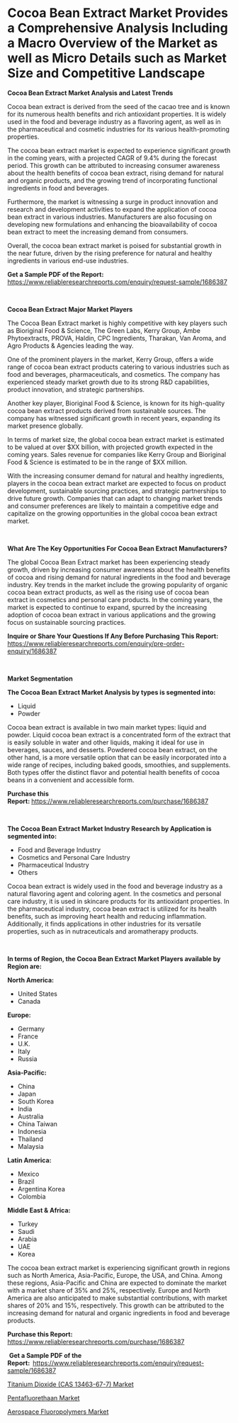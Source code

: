 <p><h1>Cocoa Bean Extract Market Provides a Comprehensive Analysis Including a Macro Overview of the Market as well as Micro Details such as Market Size and Competitive Landscape</h1></p><p><strong>Cocoa Bean Extract Market Analysis and Latest Trends</strong></p>
<p><p>Cocoa bean extract is derived from the seed of the cacao tree and is known for its numerous health benefits and rich antioxidant properties. It is widely used in the food and beverage industry as a flavoring agent, as well as in the pharmaceutical and cosmetic industries for its various health-promoting properties.</p><p>The cocoa bean extract market is expected to experience significant growth in the coming years, with a projected CAGR of 9.4% during the forecast period. This growth can be attributed to increasing consumer awareness about the health benefits of cocoa bean extract, rising demand for natural and organic products, and the growing trend of incorporating functional ingredients in food and beverages.</p><p>Furthermore, the market is witnessing a surge in product innovation and research and development activities to expand the application of cocoa bean extract in various industries. Manufacturers are also focusing on developing new formulations and enhancing the bioavailability of cocoa bean extract to meet the increasing demand from consumers.</p><p>Overall, the cocoa bean extract market is poised for substantial growth in the near future, driven by the rising preference for natural and healthy ingredients in various end-use industries.</p></p>
<p><strong>Get a Sample PDF of the Report:&nbsp;</strong> <a href="https://www.reliableresearchreports.com/enquiry/request-sample/1686387">https://www.reliableresearchreports.com/enquiry/request-sample/1686387</a></p>
<p>&nbsp;</p>
<p><strong>Cocoa Bean Extract Major Market Players</strong></p>
<p><p>The Cocoa Bean Extract market is highly competitive with key players such as Bioriginal Food & Science, The Green Labs, Kerry Group, Ambe Phytoextracts, PROVA, Haldin, CPC Ingredients, Tharakan, Van Aroma, and Agro Products & Agencies leading the way.</p><p>One of the prominent players in the market, Kerry Group, offers a wide range of cocoa bean extract products catering to various industries such as food and beverages, pharmaceuticals, and cosmetics. The company has experienced steady market growth due to its strong R&D capabilities, product innovation, and strategic partnerships.</p><p>Another key player, Bioriginal Food & Science, is known for its high-quality cocoa bean extract products derived from sustainable sources. The company has witnessed significant growth in recent years, expanding its market presence globally.</p><p>In terms of market size, the global cocoa bean extract market is estimated to be valued at over $XX billion, with projected growth expected in the coming years. Sales revenue for companies like Kerry Group and Bioriginal Food & Science is estimated to be in the range of $XX million.</p><p>With the increasing consumer demand for natural and healthy ingredients, players in the cocoa bean extract market are expected to focus on product development, sustainable sourcing practices, and strategic partnerships to drive future growth. Companies that can adapt to changing market trends and consumer preferences are likely to maintain a competitive edge and capitalize on the growing opportunities in the global cocoa bean extract market.</p></p>
<p>&nbsp;</p>
<p><strong>What Are The Key Opportunities For Cocoa Bean Extract Manufacturers?</strong></p>
<p><p>The global Cocoa Bean Extract market has been experiencing steady growth, driven by increasing consumer awareness about the health benefits of cocoa and rising demand for natural ingredients in the food and beverage industry. Key trends in the market include the growing popularity of organic cocoa bean extract products, as well as the rising use of cocoa bean extract in cosmetics and personal care products. In the coming years, the market is expected to continue to expand, spurred by the increasing adoption of cocoa bean extract in various applications and the growing focus on sustainable sourcing practices.</p></p>
<p><strong>Inquire or Share Your Questions If Any Before Purchasing This Report:</strong> <a href="https://www.reliableresearchreports.com/enquiry/pre-order-enquiry/1686387">https://www.reliableresearchreports.com/enquiry/pre-order-enquiry/1686387</a></p>
<p>&nbsp;</p>
<p><strong>Market Segmentation</strong></p>
<p><strong>The Cocoa Bean Extract Market Analysis by types is segmented into:</strong></p>
<p><ul><li>Liquid</li><li>Powder</li></ul></p>
<p><p>Cocoa bean extract is available in two main market types: liquid and powder. Liquid cocoa bean extract is a concentrated form of the extract that is easily soluble in water and other liquids, making it ideal for use in beverages, sauces, and desserts. Powdered cocoa bean extract, on the other hand, is a more versatile option that can be easily incorporated into a wide range of recipes, including baked goods, smoothies, and supplements. Both types offer the distinct flavor and potential health benefits of cocoa beans in a convenient and accessible form.</p></p>
<p><strong>Purchase this Report:&nbsp;</strong><a href="https://www.reliableresearchreports.com/purchase/1686387">https://www.reliableresearchreports.com/purchase/1686387</a></p>
<p>&nbsp;</p>
<p><strong>The Cocoa Bean Extract Market Industry Research by Application is segmented into:</strong></p>
<p><ul><li>Food and Beverage Industry</li><li>Cosmetics and Personal Care Industry</li><li>Pharmaceutical Industry</li><li>Others</li></ul></p>
<p><p>Cocoa bean extract is widely used in the food and beverage industry as a natural flavoring agent and coloring agent. In the cosmetics and personal care industry, it is used in skincare products for its antioxidant properties. In the pharmaceutical industry, cocoa bean extract is utilized for its health benefits, such as improving heart health and reducing inflammation. Additionally, it finds applications in other industries for its versatile properties, such as in nutraceuticals and aromatherapy products.</p></p>
<p>&nbsp;</p>
<p><strong>In terms of Region, the Cocoa Bean Extract Market Players available by Region are:</strong></p>
<p>
    <p> <strong> North America: </strong>
        <ul>
            <li>United States</li>
            <li>Canada</li>
        </ul>
        </p> 
    <p> <strong> Europe: </strong>
        <ul>
            <li>Germany</li>
            <li>France</li>
            <li>U.K.</li>
            <li>Italy</li>
            <li>Russia</li>
        </ul>
        </p> 
    <p> <strong> Asia-Pacific: </strong>
        <ul>
            <li>China</li>
            <li>Japan</li>
            <li>South Korea</li>
            <li>India</li>
            <li>Australia</li>
            <li>China Taiwan</li>
            <li>Indonesia</li>
            <li>Thailand</li>
            <li>Malaysia</li>
        </ul>
        </p> 
    <p> <strong> Latin America: </strong>
        <ul>
            <li>Mexico</li>
            <li>Brazil</li>
            <li>Argentina Korea</li>
            <li>Colombia</li>
        </ul>
        </p> 
    <p> <strong> Middle East & Africa: </strong>
        <ul>
            <li>Turkey</li>
            <li>Saudi</li>
            <li>Arabia</li>
            <li>UAE</li>
            <li>Korea</li>
        </ul>
    </p>
    </p>
<p><p>The cocoa bean extract market is experiencing significant growth in regions such as North America, Asia-Pacific, Europe, the USA, and China. Among these regions, Asia-Pacific and China are expected to dominate the market with a market share of 35% and 25%, respectively. Europe and North America are also anticipated to make substantial contributions, with market shares of 20% and 15%, respectively. This growth can be attributed to the increasing demand for natural and organic ingredients in food and beverage products.</p></p>
<p><strong>Purchase this Report: </strong><a href="https://www.reliableresearchreports.com/purchase/1686387">https://www.reliableresearchreports.com/purchase/1686387</a></p>
<p>&nbsp;<strong>Get a Sample PDF of the Report:&nbsp;&nbsp;</strong><a href="https://www.reliableresearchreports.com/enquiry/request-sample/1686387">https://www.reliableresearchreports.com/enquiry/request-sample/1686387</a></p>
<p><strong></strong></p>
<p><p><a href="https://view.publitas.com/reportprime-1/titanium-dioxide-cas-13463-67-7-market-research-report-the-key-to-successful-business-strategy-forecasted-for-period-from-2023-2030/">Titanium Dioxide (CAS 13463-67-7) Market</a></p><p><a href="https://view.publitas.com/reportprime-1/pentafluorethaan-market-size-furnishes-valuable-information-encompassing-market-share-market-trends-and-projections-spanning-from-2023-to-2030/">Pentafluorethaan Market</a></p><p><a href="https://view.publitas.com/reportprime-1/aerospace-fluoropolymers-market-size-share-trends-analysis-report-by-material-by-type-by-end-user-by-region-and-segment-forecasts-2023-2030/">Aerospace Fluoropolymers Market</a></p></p>